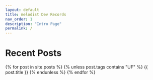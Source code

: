 ```yaml
---
layout: default
title: melodist Dev Records
nav_order: 1
description: "Intro Page"
permalink: /
---
```

# Recent Posts

{% for post in site.posts %}
  {% unless post.tags contains "UF" %}
    {{ post.title }}
  {% endunless %}
{% endfor %}